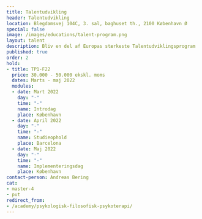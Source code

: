 ```yaml
---
title: Talentudvikling
header: Talentudvikling
location: Blegdamsvej 104C, 3. sal, baghuset th., 2100 København Ø
special: false
image: /images/educations/talent-program.png
layout: talent
description: Bliv en del af Europas stærkeste Talentudviklingsprogram
published: true
order: 2
hold:
- title: TP1-F22
  price: 30.000 - 50.000 ekskl. moms
  dates: Marts - maj 2022
  modules:
  - date: Mart 2022
    day: "-"
    time: "-"
    name: Introdag
    place: København
  - date: April 2022
    day: "-"
    time: "-"
    name: Studieophold
    place: Barcelona
  - date: Maj 2022
    day: "-"
    time: "-"
    name: Implementeringsdag
    place: København
contact-person: Andreas Bering
cat:
- master-4
- put
redirect_from:
- /academy/psykologisk-filosofisk-psykoterapi/
---
```

